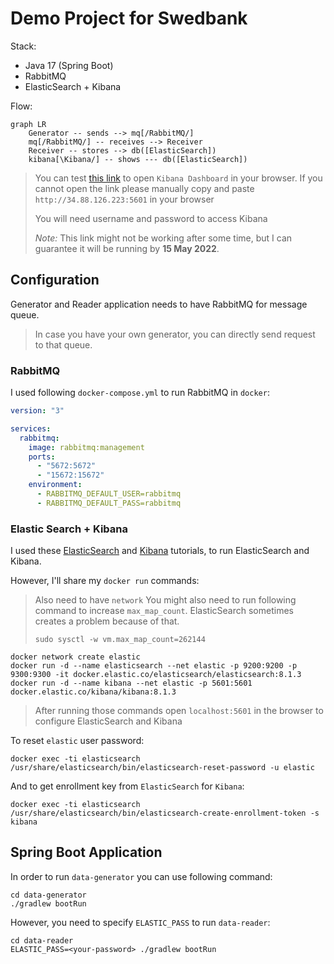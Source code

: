 # Demo Project for Swedbank

Stack:
* Java 17 (Spring Boot)
* RabbitMQ
* ElasticSearch + Kibana

Flow:
```mermaid
graph LR
    Generator -- sends --> mq[/RabbitMQ/]
    mq[/RabbitMQ/] -- receives --> Receiver
    Receiver -- stores --> db([ElasticSearch])
    kibana[\Kibana/] -- shows --- db([ElasticSearch])

```

> You can test [this link](http://34.88.126.223:5601) to open `Kibana Dashboard` in your browser.
> If you cannot open the link please manually copy and paste `http://34.88.126.223:5601` in your browser
> 
> You will need username and password to access Kibana
> 
> *Note:* This link might not be working after some time, but I can guarantee it will be running by **15 May 2022**. 

## Configuration

Generator and Reader application needs to have RabbitMQ for message queue.
> In case you have your own generator, you can directly send request to that queue.

### RabbitMQ

I used following `docker-compose.yml` to run RabbitMQ in `docker`:
```yaml
version: "3"

services:
  rabbitmq:
    image: rabbitmq:management
    ports:
      - "5672:5672"
      - "15672:15672"
    environment:
      - RABBITMQ_DEFAULT_USER=rabbitmq
      - RABBITMQ_DEFAULT_PASS=rabbitmq
```

### Elastic Search + Kibana

I used these [ElasticSearch](https://www.elastic.co/guide/en/elasticsearch/reference/current/docker.html) and [Kibana](https://www.elastic.co/guide/en/kibana/current/docker.html) tutorials, to run ElasticSearch and Kibana.

However, I'll share my `docker run` commands:
> Also need to have `network`
> You might also need to run following command to increase `max_map_count`. ElasticSearch sometimes creates a problem because of that.
> ```shell
> sudo sysctl -w vm.max_map_count=262144
> ```

```shell
docker network create elastic
docker run -d --name elasticsearch --net elastic -p 9200:9200 -p 9300:9300 -it docker.elastic.co/elasticsearch/elasticsearch:8.1.3
docker run -d --name kibana --net elastic -p 5601:5601 docker.elastic.co/kibana/kibana:8.1.3
```
> After running those commands open `localhost:5601` in the browser to configure ElasticSearch and Kibana

To reset `elastic` user password:
```shell
docker exec -ti elasticsearch /usr/share/elasticsearch/bin/elasticsearch-reset-password -u elastic
```

And to get enrollment key from `ElasticSearch` for `Kibana`:
```shell
docker exec -ti elasticsearch /usr/share/elasticsearch/bin/elasticsearch-create-enrollment-token -s kibana
```

## Spring Boot Application

In order to run `data-generator` you can use following command:
```shell
cd data-generator
./gradlew bootRun
```

However, you need to specify `ELASTIC_PASS` to run `data-reader`:
```shell
cd data-reader
ELASTIC_PASS=<your-password> ./gradlew bootRun
```
